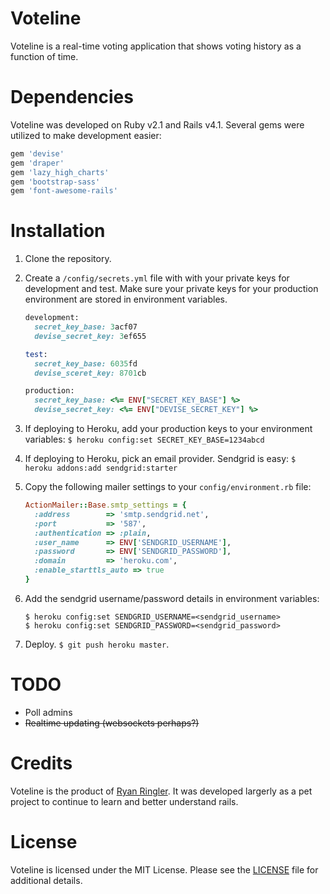Voteline
========

Voteline is a real-time voting application that shows voting history as a function of time.

Dependencies
============

Voteline was developed on Ruby v2.1 and Rails v4.1.  Several gems were utilized to make development easier:

```ruby
gem 'devise'
gem 'draper'
gem 'lazy_high_charts'
gem 'bootstrap-sass'
gem 'font-awesome-rails'
```

Installation
============

1. Clone the repository.
2. Create a `/config/secrets.yml` file with with your private keys for development and test.  Make sure your private keys for your production environment are stored in environment variables.

   ```Ruby
   development:
     secret_key_base: 3acf07
     devise_secret_key: 3ef655

   test:
     secret_key_base: 6035fd
     devise_sceret_key: 8701cb

   production:
     secret_key_base: <%= ENV["SECRET_KEY_BASE"] %>
     devise_secret_key: <%= ENV["DEVISE_SECRET_KEY"] %>
   ```
3. If deploying to Heroku, add your production keys to your environment variables: `$ heroku config:set SECRET_KEY_BASE=1234abcd`
4. If deploying to Heroku, pick an email provider.  Sendgrid is easy: `$ heroku addons:add sendgrid:starter`
5. Copy the following mailer settings to your `config/environment.rb` file:

   ```Ruby
   ActionMailer::Base.smtp_settings = {
     :address        => 'smtp.sendgrid.net',
     :port           => '587',
     :authentication => :plain,
     :user_name      => ENV['SENDGRID_USERNAME'],
     :password       => ENV['SENDGRID_PASSWORD'],
     :domain         => 'heroku.com',
     :enable_starttls_auto => true
   }
   ```
6. Add the sendgrid username/password details in environment variables:

   ```Shell
   $ heroku config:set SENDGRID_USERNAME=<sendgrid_username>
   $ heroku config:set SENDGRID_PASSWORD=<sendgrid_password>
   ```
7. Deploy.  `$ git push heroku master`.

TODO
====

* Poll admins
* ~~Realtime updating (websockets perhaps?)~~

Credits
=======

Voteline is the product of [Ryan Ringler](http://github.com/rringler).  It was developed largerly as a pet project to continue to learn and better understand rails.

License
=======

Voteline is licensed under the MIT License.  Please see the [LICENSE](http://github.com/rringler/voteline/LICENSE) file for additional details.
